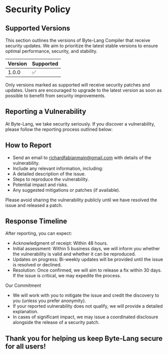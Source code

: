# Security Policy

## Supported Versions

This section outlines the versions of Byte-Lang Compiler that receive security updates. 
We aim to prioritize the latest stable versions to ensure optimal performance, security, and stability.

| Version | Supported          |
| ------- | ------------------ |
| 1.0.0   | :white_check_mark: |

Only versions marked as supported will receive security patches and updates. 
Users are encouraged to upgrade to the latest version as soon as possible to benefit from security improvements.

## Reporting a Vulnerability

At Byte-Lang, we take security seriously. If you discover a vulnerability, please follow the reporting process outlined below:

## How to Report

* Send an email to richardfabianmain@gmail.com with details of the vulnerability.
* Include any relevant information, including:
* A detailed description of the issue.
* Steps to reproduce the vulnerability.
* Potential impact and risks.
* Any suggested mitigations or patches (if available).

Please avoid sharing the vulnerability publicly until we have resolved the issue and released a patch.

## Response Timeline

After reporting, you can expect:

* Acknowledgment of receipt: Within 48 hours.
* Initial assessment: Within 5 business days, we will inform you whether the vulnerability is valid and whether it can be reproduced.
* Updates on progress: Bi-weekly updates will be provided until the issue is resolved or declined.
* Resolution: Once confirmed, we will aim to release a fix within 30 days. If the issue is critical, we may expedite the process.

Our Commitment

* We will work with you to mitigate the issue and credit the discovery to you (unless you prefer anonymity).
* If your reported vulnerability does not qualify, we will provide a detailed explanation.
* In cases of significant impact, we may issue a coordinated disclosure alongside the release of a security patch.

## Thank you for helping us keep Byte-Lang secure for all users!
